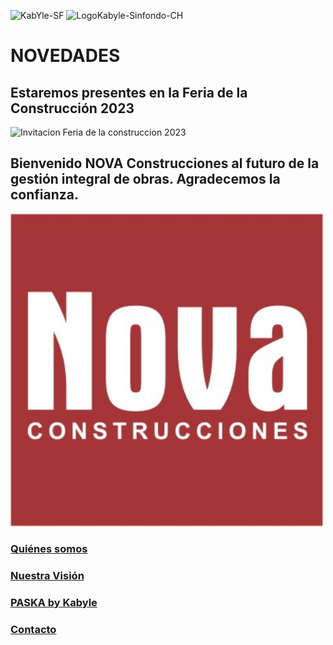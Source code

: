 ![KabYle-SF](https://user-images.githubusercontent.com/111294790/187100080-4c42042f-2cd8-4828-818d-72ccb54cb1c3.png) 
<img width="63" alt="LogoKabyle-Sinfondo-CH" src="https://user-images.githubusercontent.com/111294790/187101526-67508c06-e863-4c44-9145-73a68ef8b3f9.png">


# NOVEDADES
## Estaremos presentes en la Feria de la Construcción 2023
 <!-- ![TarjetaInvitacionFeriaConst2023](https://raw.github.com/kabyleuy/kabyle/master/resources/images/FeriaConst2023-tarjeta-20230526_144449_0000.png) -->

<!-- ![TarjetaInvitacion2FeriaConst2023](https://github.com/kabyleuy/kabyle/blob/main/resources/images/FeriaConst2023-tarjeta-20230526_144449_0000.png) -->

 <!-- <img width="500" alt="Invitacion Feria de la construccion 2023" src="https://github.com/kabyleuy/kabyle/blob/main/resources/images/FeriaConst2023-tarjeta-20230526_144449_0000.p ng"> -->

<img width="750" alt="Invitacion Feria de la construccion 2023" src="https://raw.github.com/kabyleuy/kabyle/master/resources/images/FeriaConst2023-tarjeta-20230526_144449_0000.png">

 <!-- <img
  src="resources/images/FeriaConst2023-tarjeta-20230526_144449_0000.png"
  alt="Alt text"
  title="Optional title"
  style="display: inline-block; margin: 0 auto; max-width: 200px">  -->

## Bienvenido NOVA Construcciones al futuro de la gestión integral de obras. Agradecemos la confianza.

<img width="500" alt="Nova Construcciones" src="https://github.com/kabyleuy/kabyle/blob/main/resources/images/NOVA_logo.jpg">

### [Quiénes somos](./QuienesSomos.md)

 

### [Nuestra Visión](./Fundación.md)



### [PASKA by Kabyle](./Paska.md)



### [Contacto](./Contacto.md)
 




